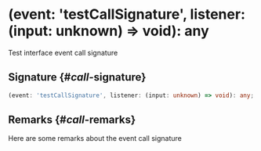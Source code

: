 # (event: 'testCallSignature', listener: (input: unknown) => void): any

Test interface event call signature

## Signature {#_call_-signature}

```typescript
(event: 'testCallSignature', listener: (input: unknown) => void): any;
```

## Remarks {#_call_-remarks}

Here are some remarks about the event call signature

